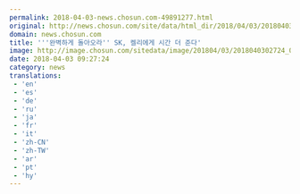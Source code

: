```yaml
---
permalink: 2018-04-03-news.chosun.com-49891277.html
original: http://news.chosun.com/site/data/html_dir/2018/04/03/2018040302805.html
domain: news.chosun.com
title: '''완벽하게 돌아오라'' SK, 켈리에게 시간 더 준다'
image: http://image.chosun.com/sitedata/image/201804/03/2018040302724_0.jpg
date: 2018-04-03 09:27:24
category: news
translations: 
 - 'en'
 - 'es'
 - 'de'
 - 'ru'
 - 'ja'
 - 'fr'
 - 'it'
 - 'zh-CN'
 - 'zh-TW'
 - 'ar'
 - 'pt'
 - 'hy'
---
```


